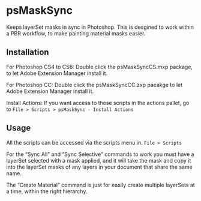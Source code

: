 psMaskSync
==========

Keeps layerSet masks in sync in Photoshop. This is desgined to work within a PBR workflow,
to make painting material masks easier.

Installation
------------
For Photoshop CS4 to CS6:
Double click the psMaskSyncCS.mxp package, to let Adobe Extension Manager install it.

For Photoshop CC:
Double click the psMaskSyncCC.zxp pacakge to let Adobe Extension Manager install it.

Install Actions:
If you want access to these scripts in the actions pallet, go to 
```File > Scripts > psMaskSync - Install Actions```

Usage
-----
All the scripts can be accessed via the scripts menu in.
```File > Scripts```

For the “Sync All” and “Sync Selective” commands to work you must have a layerSet selected with a mask applied,
and it will take the mask and copy it into the layerSet masks of any layers in your document that share the same name.

The “Create Material” command is just for easily create multiple layerSets at a time, within the right hierarchy.
